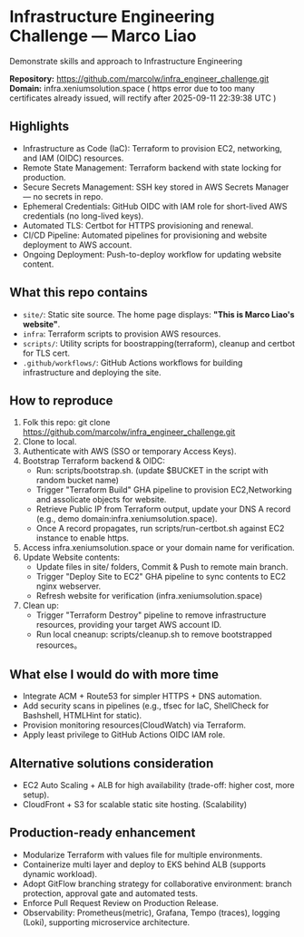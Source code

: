 # Infrastructure Engineering Challenge — Marco Liao
Demonstrate skills and approach to Infrastructure Engineering

**Repository:** https://github.com/marcolw/infra_engineer_challenge.git  
**Domain:** infra.xeniumsolution.space ( https error due to too many certificates already issued, will rectify after 2025-09-11 22:39:38 UTC )

## Highlights

-  Infrastructure as Code (IaC): Terraform to provision EC2, networking, and IAM (OIDC) resources.
-  Remote State Management: Terraform backend with state locking for production.
-  Secure Secrets Management: SSH key stored in AWS Secrets Manager — no secrets in repo.
-  Ephemeral Credentials: GitHub OIDC with IAM role for short-lived AWS credentials (no long-lived keys).
-  Automated TLS: Certbot for HTTPS provisioning and renewal.
-  CI/CD Pipeline: Automated pipelines for provisioning and website deployment to AWS account.
-  Ongoing Deployment: Push-to-deploy workflow for updating website content.

## What this repo contains
- `site/`: Static site source. The home page displays: **"This is Marco Liao's website"**.
- `infra`: Terraform scripts to provision AWS resources.
- `scripts/`: Utility scripts for boostrapping(terraform), cleanup and certbot for TLS cert.
- `.github/workflows/`: GitHub Actions workflows for building infrastructure and deploying the site.

## How to reproduce
1. Folk this repo: git clone https://github.com/marcolw/infra_engineer_challenge.git
2. Clone to local.
3. Authenticate with AWS (SSO or temporary Access Keys).
4. Bootstrap Terraform backend & OIDC:
   - Run: scripts/bootstrap.sh. (update $BUCKET in the script with random bucket name)
   - Trigger "Terraform Build" GHA pipeline to provision EC2,Networking and assolicate objects for website.
   - Retrieve Public IP from Terraform output, update your DNS A record (e.g., demo domain:infra.xeniumsolution.space).
   - Once A record propagates, run scripts/run-certbot.sh against EC2 instance to enable https.
5. Access infra.xeniumsolution.space or your domain name for verification.
6. Update Website contents:
   - Update files in site/ folders, Commit & Push to remote main branch.
   - Trigger "Deploy Site to EC2" GHA pipeline to sync contents to EC2 nginx webserver.
   - Refresh website for verification (infra.xeniumsolution.space)
7. Clean up:
   - Trigger "Terraform Destroy" pipeline to remove infrastructure resources, providing your target AWS account ID.
   - Run local cneanup: scripts/cleanup.sh to remove bootstrapped resources。

## What else I would do with more time
- Integrate ACM + Route53 for simpler HTTPS + DNS automation.
- Add security scans in pipelines (e.g., tfsec for IaC, ShellCheck for Bashshell, HTMLHint for static).
- Provision monitoring resources(CloudWatch) via Terraform.
- Apply least privilege to GitHub Actions OIDC IAM role.

## Alternative solutions consideration
- EC2 Auto Scaling + ALB for high availability (trade-off: higher cost, more setup).
- CloudFront + S3 for scalable static site hosting. (Scalability)

## Production-ready enhancement
- Modularize Terraform with values file for multiple environments.
- Containerize multi layer and deploy to EKS behind ALB (supports dynamic workload).
- Adopt GitFlow branching strategy for collaborative environment: branch protection, approval gate and automated tests.
- Enforce Pull Request Review on Production Release.
- Observability: Prometheus(metric), Grafana, Tempo (traces), logging (Loki), supporting microservice architecture.